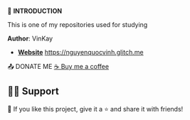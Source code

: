 🚀 **INTRODUCTION**  

This is one of my repositories used for studying  

**Author**: VinKay
- **[Website]([https://github.com/DenverCoder1](https://nguyenquocvinh.glitch.me/)https://nguyenquocvinh.glitch.me/)**
https://nguyenquocvinh.glitch.me

📤 DONATE ME
[☕ Buy me a coffee](https://nguyenquocvinh.glitch.me/Donate)

## 🙋‍♂️ Support
💙 If you like this project, give it a ⭐ and share it with friends!


